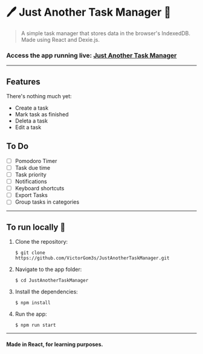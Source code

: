 # 🖊️ Just Another Task Manager 📓

> A simple task manager that stores data in the browser's IndexedDB. Made using React and Dexie.js.

### Access the app running live: [Just Another Task Manager](https://justanothertaskmanager.herokuapp.com/)

---

## Features

There's nothing much yet:

- Create a task
- Mark task as finished
- Deleta a task
- Edit a task

## To Do

- [ ] Pomodoro Timer
- [ ] Task due time
- [ ] Task priority
- [ ] Notifications
- [ ] Keyboard shortcuts
- [ ] Export Tasks
- [ ] Group tasks in categories

---

## To run locally 🚀

1. Clone the repository:

   ```
   $ git clone https://github.com/VictorGom3s/JustAnotherTaskManager.git
   ```

2. Navigate to the app folder:

   ```
   $ cd JustAnotherTaskManager
   ```

3. Install the dependencies:

   ```
   $ npm install
   ```

4. Run the app:
   ```
   $ npm run start
   ```

---

#### Made in React, for learning purposes.
